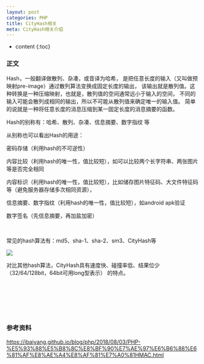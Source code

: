 ```yaml
---
layout: post
categories: PHP
title: CityHash相关
meta: CityHash相关介绍
---
```

* content
{:toc}

### 正文

Hash，一般翻译做散列、杂凑，或音译为哈希，
是把任意长度的输入（又叫做预映射pre-image）通过散列算法变换成固定长度的输出，
该输出就是散列值。这种转换是一种压缩映射，也就是，散列值的空间通常远小于输入的空间，
不同的输入可能会散列成相同的输出，所以不可能从散列值来确定唯一的输入值。
简单的说就是一种将任意长度的消息压缩到某一固定长度的消息摘要的函数。

Hash的别称有：哈希、散列、杂凑、信息摘要、数字指纹 等

从别称也可以看出Hash的用途：

密码存储（利用hash的不可逆性）

内容比较（利用hash的唯一性，值比较短），如可以比较两个长字符串、两张图片等是否完全相同

内容标识（利用hash的唯一性，值比较短），比如储存图片特征码、大文件特征码等（避免服务器存储多次相同资源），

信息摘要、数字指纹（利用hash的唯一性，值比较短），如android apk验证

数字签名（先信息摘要，再加盐加密）

<br/>

常见的hash算法有：md5、sha-1、sha-2、sm3、CityHash等

![]({{site.baseurl}}/images/20190307/20190307170927.jpg)

对比其他hash算法，CityHash具有速度快、碰撞率低、结果位少（32/64/128bit，64bit可用long型表示）  的特点。

<br/><br/><br/><br/><br/>
### 参考资料

<https://ibaiyang.github.io/blog/php/2018/08/03/PHP-%E5%93%88%E5%B8%8C%E8%BF%90%E7%AE%97%E6%B6%88%E6%81%AF%E8%AE%A4%E8%AF%81%E7%A0%81HMAC.html>





